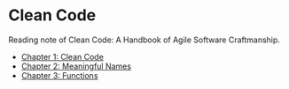 # Clean Code

Reading note of Clean Code: A Handbook of Agile Software Craftmanship.

* [Chapter 1: Clean Code](./1%20Clean%20Code.md)
* [Chapter 2: Meaningful Names](./2%20Meaningful%20Names.md)
* [Chapter 3: Functions](./3%20Functions.md)

